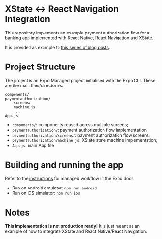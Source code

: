 # XState <-> React Navigation integration

This repository implements an example payment authorization flow for a banking app implemented with React Native, React Navigation and XState.

It is provided as example to [this series of blog posts](https://medium.com/welld-tech/untangle-complex-flows-in-your-react-native-app-with-xstate-1b11d0b8a91f). 

# Project Structure

The project is an Expo Managed project initialised with the Expo CLI.
These are the main files/directories:

```
components/
paymentauthorization/
    screens/
    machine.js
    ...
App.js
```

- `components/`: components reused across multiple screens;
- `paymentauthorization/`: payment authorization flow implementation;
- `paymentauthorization/screens/`: payment authorization flow screens;
- `paymentauthorization/machine.js`: XState state machine implementation;
- `App.js`: main App file

# Building and running the app

Refer to the [instructions](https://docs.expo.io/workflow/development-mode/) for managed workflow in the Expo docs.

- Run on Android emulator: `npm run android`
- Run on iOS simulator: `npm run ios`

# Notes

**This implementation is not production ready!** It is just meant as an example of how to integrate XState and React Native/React Navigation.



